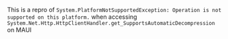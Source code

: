 This is a repro of `System.PlatformNotSupportedException: Operation is not supported on this platform.` when accessing `System.Net.Http.HttpClientHandler.get_SupportsAutomaticDecompression` on MAUI

